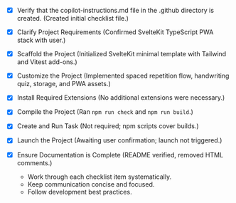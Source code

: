 - [x] Verify that the copilot-instructions.md file in the .github directory is created. (Created initial checklist file.)

- [x] Clarify Project Requirements (Confirmed SvelteKit TypeScript PWA stack with user.)

- [x] Scaffold the Project (Initialized SvelteKit minimal template with Tailwind and Vitest add-ons.)

- [x] Customize the Project (Implemented spaced repetition flow, handwriting quiz, storage, and PWA assets.)

- [x] Install Required Extensions (No additional extensions were necessary.)

- [x] Compile the Project (Ran `npm run check` and `npm run build`.)

- [x] Create and Run Task (Not required; npm scripts cover builds.)

- [x] Launch the Project (Awaiting user confirmation; launch not triggered.)

- [x] Ensure Documentation is Complete (README verified, removed HTML comments.)
  - Work through each checklist item systematically.
  - Keep communication concise and focused.
  - Follow development best practices.
